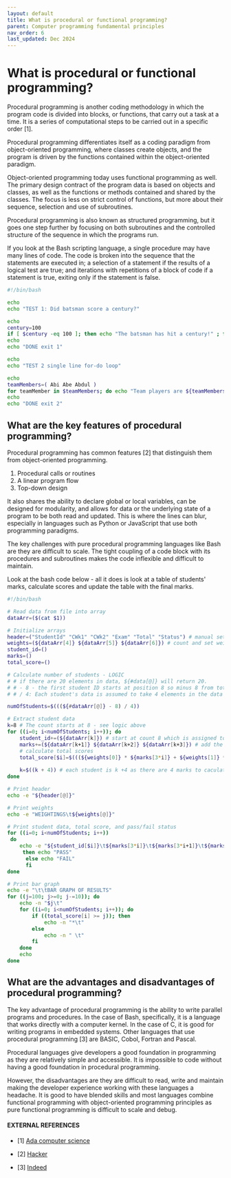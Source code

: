 ```yaml
---
layout: default
title: What is procedural or functional programming?
parent: Computer programming fundamental principles
nav_order: 6
last_updated: Dec 2024
---
```


# What is procedural or functional programming?

Procedural programming is another coding methodology in which the program code is divided into blocks, or functions, that carry out a task at a time. It is a series of computational steps to be carried out in a specific order [1].

Procedural programming differentiates itself as a coding paradigm from object-oriented programming, where classes create objects, and the program is driven by the functions contained within the object-oriented paradigm.

Object-oriented programming today uses functional programming as well. The primary design contract of the program data is based on objects and classes, as well as the functions or methods contained and shared by the classes. The focus is less on strict control of functions, but more about their sequence, selection and use of subroutines.

Procedural programming is also known as structured programming, but it goes one step further by focusing on both subroutines and the controlled structure of the sequence in which the programs run.

If you look at the Bash scripting language, a single procedure may have many lines of code. The code is broken into the sequence that the statements are executed in; a selection of a statement if the results of a logical test are true; and iterations with repetitions of a block of code if a statement is true, exiting only if the statement is false.

```Bash
#!/bin/bash

echo
echo "TEST 1: Did batsman score a century?"

echo
century=100
if [ $century -eq 100 ]; then echo "The batsman has hit a century!" ; fi
echo
echo "DONE exit 1"

echo
echo "TEST 2 single line for-do loop"

echo
teamMembers=( Abi Abe Abdul )
for teamMember in $teamMembers; do echo "Team players are ${teamMembers[*]}" ; done
echo
echo "DONE exit 2"

```

## What are the key features of procedural programming?

Procedural programming has common features [2] that distinguish them from object-oriented programming.

1. Procedural calls or routines
2. A linear program flow
3. Top-down design

It also shares the ability to declare global or local variables, can be designed for modularity, and allows for data or the underlying state of a program to be both read and updated. This is where the lines can blur, especially in languages such as Python or JavaScript that use both programming paradigms.

The key challenges with pure procedural programming languages like Bash are they are difficult to scale. The tight coupling of a code block with its procedures and subroutines makes the code inflexible and difficult to maintain.

Look at the bash code below - all it does is look at a table of students' marks, calculate scores and update the table with the final marks.

```Bash
#!/bin/bash

# Read data from file into array
dataArr=($(cat $1))

# Initialize arrays
header=("StudentId" "CWk1" "CWk2" "Exam" "Total" "Status") # manual set headers - EASIER!
weights=(${dataArr[4]} ${dataArr[5]} ${dataArr[6]}) # count and set weights
student_id=()
marks=()
total_score=()

# Calculate number of students - LOGIC
# # if there are 20 elements in data, ${#data[@]} will return 20.
# # - 8 - the first student ID starts at position 8 so minus 8 from total
# # / 4: Each student's data is assumed to take 4 elements in the data array so divide by 4

numOfStudents=$(((${#dataArr[@]} - 8) / 4))

# Extract student data 
k=8 # The count starts at 8 - see logic above
for ((i=0; i<numOfStudents; i++)); do
    student_id+=(${dataArr[k]}) # start at count 8 which is assigned to k
    marks+=(${dataArr[k+1]} ${dataArr[k+2]} ${dataArr[k+3]}) # add the 3 adjacent cols which are position 9 10 and 11
    # calculate total scores
    total_score[$i]=$(((${weights[0]} * ${marks[3*i]} + ${weights[1]} * ${marks[3*i+1]} + ${weights[2]} * ${marks[3*i+2]}) / 100))
    
    k=$((k + 4)) # each student is k +4 as there are 4 marks to caculate
done

# Print header
echo -e "${header[@]}"

# Print weights
echo -e "WEIGHTINGS\t${weights[@]}"

# Print student data, total score, and pass/fail status
for ((i=0; i<numOfStudents; i++))
 do
    echo -e "${student_id[$i]}\t${marks[3*i]}\t${marks[3*i+1]}\t${marks[3*i+2]}\t${total_score[$i]}\t$(if ((total_score[i] >= 40))
     then echo "PASS"
      else echo "FAIL" 
      fi
done

# Print bar graph
echo -e "\t\tBAR GRAPH OF RESULTS"
for ((j=100; j>=0; j-=10)); do
    echo -n "$j\t"
    for ((i=0; i<numOfStudents; i++)); do
        if ((total_score[i] >= j)); then
            echo -n "*\t"
        else
            echo -n " \t"
        fi
    done
    echo
done
```

## What are the advantages and disadvantages of procedural programming?

The key advantage of procedural programming is the ability to write parallel programs and procedures. In the case of Bash, specifically, it is a language that works directly with a computer kernel. In the case of C, it is good for writing programs in embedded systems. Other languages that use procedural programming [3] are BASIC, Cobol, Fortran and Pascal.

Procedural languages give developers a good foundation in programming as they are relatively simple and accessible. It is impossible to code without having a good foundation in procedural programming.

However, the disadvantages are they are difficult to read, write and maintain making the developer experience working with these languages a headache. It is good to have blended skills and most languages combine functional programming with object-oriented programming principles as pure functional programming is difficult to scale and debug.

#### EXTERNAL REFERENCES

- [1] [Ada computer science](https://adacomputerscience.org/concepts/procprog_paradigm)

- [2] [Hacker](https://hackr.io/blog/procedural-programming)

- [3] [Indeed](https://www.indeed.com/career-advice/career-development/procedural-programming-language)
